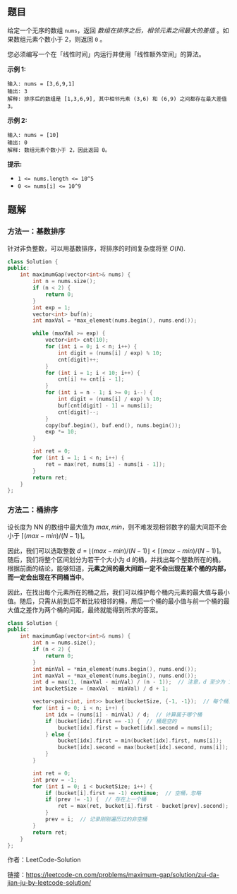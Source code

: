 ## 题目

给定一个无序的数组 `nums`，返回 *数组在排序之后，相邻元素之间最大的差值* 。如果数组元素个数小于 2，则返回 `0` 。

您必须编写一个在「线性时间」内运行并使用「线性额外空间」的算法。

 

**示例 1:**

```
输入: nums = [3,6,9,1]
输出: 3
解释: 排序后的数组是 [1,3,6,9], 其中相邻元素 (3,6) 和 (6,9) 之间都存在最大差值 3。
```

**示例 2:**

```
输入: nums = [10]
输出: 0
解释: 数组元素个数小于 2，因此返回 0。
```

 

**提示:**

- `1 <= nums.length <= 10^5`
- `0 <= nums[i] <= 10^9`



## 题解

### 方法一：基数排序

针对非负整数，可以用基数排序，将排序的时间复杂度将至 $O(N)$.

```c++
class Solution {
public:
    int maximumGap(vector<int>& nums) {
        int n = nums.size();
        if (n < 2) {
            return 0;
        }
        int exp = 1;
        vector<int> buf(n);
        int maxVal = *max_element(nums.begin(), nums.end());

        while (maxVal >= exp) {
            vector<int> cnt(10);
            for (int i = 0; i < n; i++) {
                int digit = (nums[i] / exp) % 10;
                cnt[digit]++;
            }
            for (int i = 1; i < 10; i++) {
                cnt[i] += cnt[i - 1];
            }
            for (int i = n - 1; i >= 0; i--) {
                int digit = (nums[i] / exp) % 10;
                buf[cnt[digit] - 1] = nums[i];
                cnt[digit]--;
            }
            copy(buf.begin(), buf.end(), nums.begin());
            exp *= 10;
        }

        int ret = 0;
        for (int i = 1; i < n; i++) {
            ret = max(ret, nums[i] - nums[i - 1]);
        }
        return ret;
    }
};
```

### 方法二：桶排序

设长度为 NN 的数组中最大值为 $max,min$，则不难发现相邻数字的最大间距不会小于 $⌈(max−min)/(N−1)⌉$。

因此，我们可以选取整数 $d = ⌊(max−min)/(N−1)⌋<⌈(max−min)/(N−1)⌉$。随后，我们将整个区间划分为若干个大小为 d 的桶，并找出每个整数所在的桶。根据前面的结论，能够知道，**元素之间的最大间距一定不会出现在某个桶的内部，而一定会出现在不同桶当中**。

因此，在找出每个元素所在的桶之后，我们可以维护每个桶内元素的最大值与最小值。随后，只需从前到后不断比较相邻的桶，用后一个桶的最小值与前一个桶的最大值之差作为两个桶的间距，最终就能得到所求的答案。

```c++
class Solution {
public:
    int maximumGap(vector<int>& nums) {
        int n = nums.size();
        if (n < 2) {
            return 0;
        }
        int minVal = *min_element(nums.begin(), nums.end());
        int maxVal = *max_element(nums.begin(), nums.end());
        int d = max(1, (maxVal - minVal) / (n - 1));  // 注意，d 至少为 1
        int bucketSize = (maxVal - minVal) / d + 1;

        vector<pair<int, int>> bucket(bucketSize, {-1, -1});  // 每个桶只需存储 (桶内最小值，桶内最大值) 对，而不用存储所有属于该桶的值。(-1, -1) 表示该桶是空的。
        for (int i = 0; i < n; i++) {
            int idx = (nums[i] - minVal) / d;  // 计算属于哪个桶
            if (bucket[idx].first == -1) {  // 桶是空的
                bucket[idx].first = bucket[idx].second = nums[i];
            } else {
                bucket[idx].first = min(bucket[idx].first, nums[i]);
                bucket[idx].second = max(bucket[idx].second, nums[i]);
            }
        }

        int ret = 0;
        int prev = -1;
        for (int i = 0; i < bucketSize; i++) {
            if (bucket[i].first == -1) continue;  // 空桶，忽略
            if (prev != -1) {  // 存在上一个桶
                ret = max(ret, bucket[i].first - bucket[prev].second);  // 当前桶最小值和上一桶最大值间的差值
            }
            prev = i;  // 记录刚刚遍历过的非空桶
        }
        return ret;
    }
};
```

作者：LeetCode-Solution

链接：https://leetcode-cn.com/problems/maximum-gap/solution/zui-da-jian-ju-by-leetcode-solution/

